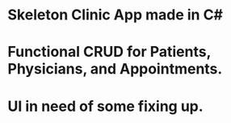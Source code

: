 # Skeleton Clinic App made in C#
# Functional CRUD for Patients, Physicians, and Appointments.
# UI in need of some fixing up.
